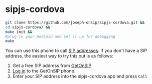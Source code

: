 sipjs-cordova
=============

```bash
git clone https://github.com/joseph-onsip/sipjs-cordova.git &&
cd sipjs-cordova/ &&
make init &&
#plug in your Android and set it up for debugging
make
```

You can use this phone to call [SIP addresses](https://en.wikipedia.org/wiki/SIP_address). If you don't have a SIP address, the easiest way to try this out is as follows:

1. Get a free SIP address from [GetOnSIP](https://www.getonsip.com)
2. [Log in](https://www.getonsip.com/webrtc/) to the GetOnSIP phone.
3. Enter your SIP address into the sipjs-cordova app and press `Call`

